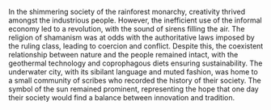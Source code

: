 In the shimmering society of the rainforest monarchy, creativity thrived amongst the industrious people. However, the inefficient use of the informal economy led to a revolution, with the sound of sirens filling the air. The religion of shamanism was at odds with the authoritative laws imposed by the ruling class, leading to coercion and conflict. Despite this, the coexistent relationship between nature and the people remained intact, with the geothermal technology and coprophagous diets ensuring sustainability. The underwater city, with its sibilant language and muted fashion, was home to a small community of scribes who recorded the history of their society. The symbol of the sun remained prominent, representing the hope that one day their society would find a balance between innovation and tradition.